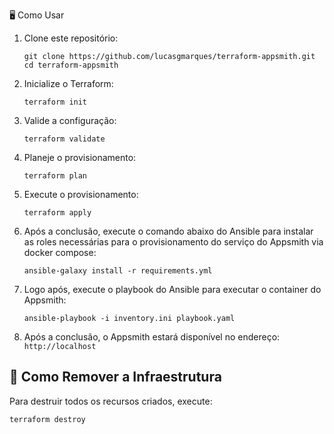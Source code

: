🖥️ Como Usar

1.  Clone este repositório:

    `git clone https://github.com/lucasgmarques/terraform-appsmith.git
    cd terraform-appsmith` 
   
2.  Inicialize o Terraform:
    
    `terraform init` 
    
3.  Valide a configuração:
    
    `terraform validate` 
    
4.  Planeje o provisionamento:

    `terraform plan` 
    
5.  Execute o provisionamento:
    
    `terraform apply` 
    
6.  Após a conclusão, execute o comando abaixo do Ansible para instalar as roles necessárias para o provisionamento do serviço do Appsmith via docker compose:

	`ansible-galaxy install -r requirements.yml`
	
7. Logo após, execute o playbook do Ansible para executar o container do Appsmith:

	`ansible-playbook -i inventory.ini playbook.yaml`

8. Após a conclusão, o Appsmith estará disponível no endereço:
	`http://localhost`

## 🧹 Como Remover a Infraestrutura

Para destruir todos os recursos criados, execute:

`terraform destroy`
